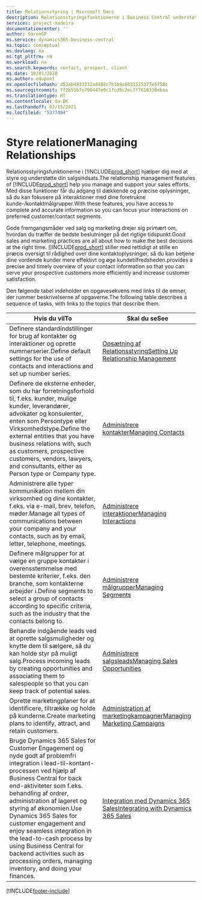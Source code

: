 ```yaml
---
title: Relationsstyring | Microsoft Docs
description: Relationsstyringsfunktionerne i Business Central understøtter din salgsindsats, og du kan få adgang til oplysninger om kontakter og kundeemner, så du kan betjene kunderne effektivt.
services: project-madeira
documentationcenter: ''
author: SorenGP
ms.service: dynamics365-business-central
ms.topic: conceptual
ms.devlang: na
ms.tgt_pltfrm: na
ms.workload: na
ms.search.keywords: contact, prospect, client
ms.date: 10/01/2020
ms.author: edupont
ms.openlocfilehash: d53ab4833332ad488c7b1b9c6031515377e5f58c
ms.sourcegitcommit: ff2b55b7e790447e0c1fcd5c2ec7f7610338ebaa
ms.translationtype: HT
ms.contentlocale: da-DK
ms.lasthandoff: 02/15/2021
ms.locfileid: "5377494"
---
```

# <a name="managing-relationships"></a><span data-ttu-id="4f2af-103">Styre relationer</span><span class="sxs-lookup"><span data-stu-id="4f2af-103">Managing Relationships</span></span>
<span data-ttu-id="4f2af-104">Relationsstyringsfunktionerne i [!INCLUDE[prod_short](includes/prod_short.md)] hjælper dig med at styre og understøtte din salgsindsats.</span><span class="sxs-lookup"><span data-stu-id="4f2af-104">The relationship management features of [!INCLUDE[prod_short](includes/prod_short.md)] help you manage and support your sales efforts.</span></span> <span data-ttu-id="4f2af-105">Med disse funktioner får du adgang til dækkende og præcise oplysninger, så du kan fokusere på interaktioner med dine foretrukne kunde-/kontaktmålgrupper.</span><span class="sxs-lookup"><span data-stu-id="4f2af-105">With these features, you have access to complete and accurate information so you can focus your interactions on preferred customer/contact segments.</span></span>

<span data-ttu-id="4f2af-106">Gode fremgangsmåder ved salg og marketing drejer sig primært om, hvordan du træffer de bedste beslutninger på det rigtige tidspunkt.</span><span class="sxs-lookup"><span data-stu-id="4f2af-106">Good sales and marketing practices are all about how to make the best decisions at the right time.</span></span> [!INCLUDE[prod_short](includes/prod_short.md)] <span data-ttu-id="4f2af-107">stiller med rettidigt at stille en præcis oversigt til rådighed over dine kontaktoplysninger, så du kan betjene dine vordende kunder mere effektivt og øge kundetilfredsheden.</span><span class="sxs-lookup"><span data-stu-id="4f2af-107">provides a precise and timely overview of your contact information so that you can serve your prospective customers more efficiently and increase customer satisfaction.</span></span>

<span data-ttu-id="4f2af-108">Den følgende tabel indeholder en opgavesekvens med links til de emner, der rummer beskrivelserne af opgaverne.</span><span class="sxs-lookup"><span data-stu-id="4f2af-108">The following table describes a sequence of tasks, with links to the topics that describe them.</span></span>  

| <span data-ttu-id="4f2af-109">Hvis du vil</span><span class="sxs-lookup"><span data-stu-id="4f2af-109">To</span></span> | <span data-ttu-id="4f2af-110">Skal du se</span><span class="sxs-lookup"><span data-stu-id="4f2af-110">See</span></span> |
| --- | --- |
|<span data-ttu-id="4f2af-111">Definere standardindstillinger for brug af kontakter og interaktioner og oprette nummerserier.</span><span class="sxs-lookup"><span data-stu-id="4f2af-111">Define default settings for the use of contacts and interactions and set up number series.</span></span>|[<span data-ttu-id="4f2af-112">Opsætning af Relationsstyring</span><span class="sxs-lookup"><span data-stu-id="4f2af-112">Setting Up Relationship Management</span></span>](marketing-setup-marketing.md)|
|<span data-ttu-id="4f2af-113">Definere de eksterne enheder, som du har forretningsforhold til, f.eks. kunder, mulige kunder, leverandører, advokater og konsulenter, enten som Persontype eller Virksomhedstype.</span><span class="sxs-lookup"><span data-stu-id="4f2af-113">Define the external entities that you have business relations with, such as customers, prospective customers, vendors, lawyers, and consultants, either as Person type or Company type.</span></span>|[<span data-ttu-id="4f2af-114">Administrere kontakter</span><span class="sxs-lookup"><span data-stu-id="4f2af-114">Managing Contacts</span></span>](marketing-contacts.md)|
|<span data-ttu-id="4f2af-115">Administrere alle typer kommunikation mellem din virksomhed og dine kontakter, f.eks. via e-mail, brev, telefon, møder.</span><span class="sxs-lookup"><span data-stu-id="4f2af-115">Manage all types of communications between your company and your contacts, such as by email, letter, telephone, meetings.</span></span>|[<span data-ttu-id="4f2af-116">Administrere interaktioner</span><span class="sxs-lookup"><span data-stu-id="4f2af-116">Managing Interactions</span></span>](marketing-interactions.md)|
|<span data-ttu-id="4f2af-117">Definere målgrupper for at vælge en gruppe kontakter i overensstemmelse med bestemte kriterier, f.eks. den branche, som kontakterne arbejder i.</span><span class="sxs-lookup"><span data-stu-id="4f2af-117">Define segments to select a group of contacts according to specific criteria, such as the industry that the contacts belong to.</span></span>|[<span data-ttu-id="4f2af-118">Administrere målgrupper</span><span class="sxs-lookup"><span data-stu-id="4f2af-118">Managing Segments</span></span>](marketing-segments.md)|
|<span data-ttu-id="4f2af-119">Behandle indgående leads ved at oprette salgsmuligheder og knytte dem til sælgere, så du kan holde styr på muligt salg.</span><span class="sxs-lookup"><span data-stu-id="4f2af-119">Process incoming leads by creating opportunities and associating them to salespeople so that you can keep track of potential sales.</span></span>|[<span data-ttu-id="4f2af-120">Administrere salgsleads</span><span class="sxs-lookup"><span data-stu-id="4f2af-120">Managing Sales Opportunities</span></span>](marketing-manage-sales-opportunities.md)|
|<span data-ttu-id="4f2af-121">Oprette marketingplaner for at identificere, tiltrække og holde på kunderne.</span><span class="sxs-lookup"><span data-stu-id="4f2af-121">Create marketing plans to identify, attract, and retain customers.</span></span>|[<span data-ttu-id="4f2af-122">Administration af marketingkampagner</span><span class="sxs-lookup"><span data-stu-id="4f2af-122">Managing Marketing Campaigns</span></span>](marketing-campaigns.md)|
|<span data-ttu-id="4f2af-123">Bruge Dynamics 365 Sales for Customer Engagement og nyde godt af problemfri integration i lead-til-kontant-processen ved hjælp af Business Central for back end-aktiviteter som f.eks. behandling af ordrer, administration af lageret og styring af økonomien.</span><span class="sxs-lookup"><span data-stu-id="4f2af-123">Use Dynamics 365 Sales for customer engagement and enjoy seamless integration in the lead-to-cash process by using Business Central for backend activities such as processing orders, managing inventory, and doing your finances.</span></span>|[<span data-ttu-id="4f2af-124">Integration med Dynamics 365 Sales</span><span class="sxs-lookup"><span data-stu-id="4f2af-124">Integrating with Dynamics 365 Sales</span></span>](marketing-integrate-dynamicscrm.md)|


[!INCLUDE[footer-include](includes/footer-banner.md)]